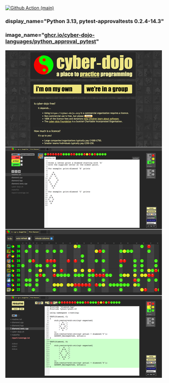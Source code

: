 [![Github Action (main)](https://github.com/cyber-dojo-start-points/python-approval-pytest/actions/workflows/main.yml/badge.svg)](https://github.com/cyber-dojo-start-points/python-approval-pytest/actions)

### display_name="Python 3.13, pytest-approvaltests 0.2.4-14.3"
### image_name="[ghcr.io/cyber-dojo-languages/python_approval_pytest](https://github.com/cyber-dojo-languages/python-approval-pytest/pkgs/container/python_approval_pytest)"

![cyber-dojo.org home page](https://github.com/cyber-dojo/cyber-dojo/blob/master/shared/home_page_snapshot.png)
